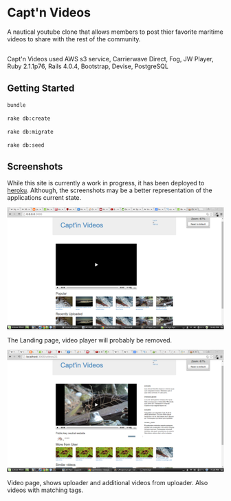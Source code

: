 # Capt'n Videos

A nautical youtube clone that allows members to post thier favorite maritime videos to share with the rest of the community.

##

Capt'n Videos used AWS s3 service, Carrierwave Direct, Fog, JW Player, Ruby 2.1.1p76, Rails 4.0.4, Bootstrap, Devise, PostgreSQL

## Getting Started

`bundle`

`rake db:create`

`rake db:migrate`

`rake db:seed`

## Screenshots

While this site is currently a work in progress, it has been deployed to [heroku](http://captinvideos.herokuapp.com/). Although, the screenshots may be a better representation of the applications current state.

![landing page](https://raw.githubusercontent.com/Carpk/capt_videos/master/app/assets/images/landing_page.png)

The Landing page, video player will probably be removed.

![video page](https://raw.githubusercontent.com/Carpk/capt_videos/master/app/assets/images/video_page.png)

Video page, shows uploader and additional videos from uploader. Also videos with matching tags.